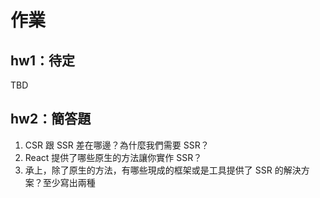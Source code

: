 # 作業

## hw1：待定

TBD

## hw2：簡答題

1. CSR 跟 SSR 差在哪邊？為什麼我們需要 SSR？
2. React 提供了哪些原生的方法讓你實作 SSR？
3. 承上，除了原生的方法，有哪些現成的框架或是工具提供了 SSR 的解決方案？至少寫出兩種
